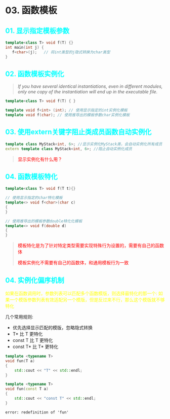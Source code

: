 # 03. 函数模板

## <font color=cyan>01. 显示指定模板参数</font>

```c++
template<class T> void f(T) {}
int main(int j) {
   f<char>(j);   // 将int类型的j隐式转换为char类型
}
```

## <font color=cyan>02. 函数模板实例化</font>

> *If you have several identical instantiations, even in different modules, only one copy of the instantiation will end up in the executable file.*

```c++
template<class T> void f(T) { }

template void f<int> (int); // 使用显示指定的int实例化模板
template void f(char); // 使用推导出的模板参数char实例化模板
```

## <font color=cyan>03. 使用extern关键字阻止类成员函数自动实例化</font>

```c++
template class MyStack<int, 6>; //显示实例化MyStack类，会自动实例化所有成员
extern template class MyStack<int, 6>; //阻止自动实例化成员
```

> <font color=red>显示实例化有什么用？</font>

## <font color=cyan>04. 函数模板特化</font>

```c++
template<class T> void f(T t){}

// 使用显示指定的char特化模板
template<> void f<char>(char c)
{
}

// 使用推导出的模板参数double特化化模板
template<> void f(double d)
{
}
```

> <font color=red>模板特化是为了针对特定类型需要实现特殊行为设置的，需要有自己的函数体</font>
>
> <font color=red>模板实例化不需要有自己的函数体，和通用模板行为一致</font>

## <font color=cyan>04. 实例化偏序机制</font>

<font color=yellow>如果在函数调用时，参数列表可以匹配多个函数模版，则选择最特化的那一个: 如果一个模版参数列表有效适配另一个模版，但是反过来不行，那么这个模版就不够特化</font> 

几个常用规则:

* 优先选择显示匹配的模版，忽略隐式转换
* T* 比 T 更特化
* const T 比 T 更特化
* const T* 比 T* 更特化
  
```c++
template <typename T>
void fun(T a)
{
    std::cout << "T" << std::endl;
}

template <typename T>
void fun(const T a)
{
    std::cout << "const T" << std::endl;
}
```
```shell
error: redefinition of 'fun'
```



